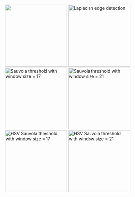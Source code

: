 
<img src="https://github.com/wenshuo128/Automatic-Flat-Colouring/blob/master/dataset_dcm/try/0.jpg" width="200"/>          <img src="https://github.com/wenshuo128/Automatic-Flat-Colouring/blob/master/dataset_dcm/Laplacian/0.png" width="200" alt="Laplacian edge detection"/>          <img src="https://github.com/wenshuo128/Automatic-Flat-Colouring/blob/master/dataset_dcm/threshold_sauvola_17/0.png" width="200" alt="Sauvola threshold with window size = 17"/>          <img src="https://github.com/wenshuo128/Automatic-Flat-Colouring/blob/master/dataset_dcm/threshold_sauvola_21/0.png" width="200" alt="Sauvola threshold with window size = 21"/>           <img src="https://github.com/wenshuo128/Automatic-Flat-Colouring/blob/master/dataset_dcm/threshold_sauvola_17_HSV/0.png" width="200" alt="HSV Sauvola threshold with window size = 17"/>           <img src="https://github.com/wenshuo128/Automatic-Flat-Colouring/blob/master/dataset_dcm/threshold_sauvola_21_HSV/0.png" width="200" alt="HSV Sauvola threshold with window size = 21"/>             

